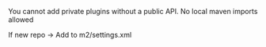 You cannot add private plugins without a public API. 
No local maven imports allowed


If new repo -> Add to m2/settings.xml
